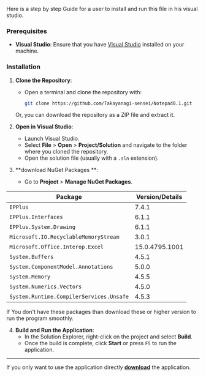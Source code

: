 Here is a step by step Guide for a user to install and run this file in his visual studio.

### Prerequisites

- **Visual Studio**: Ensure that you have [Visual Studio](https://visualstudio.microsoft.com/) installed on your machine.

### Installation

1. **Clone the Repository**:
   - Open a terminal and clone the repository with:
     ```bash
     git clone https://github.com/Takayanagi-sensei/Notepad0.1.git
     ```
    Or, you can download the repository as a ZIP file and extract it.

2. **Open in Visual Studio**:
   - Launch Visual Studio.
   - Select **File** > **Open** > **Project/Solution** and navigate to the folder where you cloned the repository.
   - Open the solution file (usually with a `.sln` extension).

3. **download NuGet Packages **:
   - Go to **Project** > **Manage NuGet Packages**.


| Package                              | Version/Details       |
|--------------------------------------|-----------------------|
| `EPPlus`                             | 7.4.1                 |
| `EPPlus.Interfaces`                  | 6.1.1                 |
| `EPPlus.System.Drawing`              | 6.1.1                 |
| `Microsoft.IO.RecyclableMemoryStream`| 3.0.1                 |
| `Microsoft.Office.Interop.Excel`     | 15.0.4795.1001        |
| `System.Buffers`                     | 4.5.1                 |
| `System.ComponentModel.Annotations`  | 5.0.0                 |
| `System.Memory`                      | 4.5.5                 |
| `System.Numerics.Vectors`            | 4.5.0                 |
| `System.Runtime.CompilerServices.Unsafe` | 4.5.3             | 

If You don't have these packages than download these or higher version to run the program smoothly.

4. **Build and Run the Application**:
   - In the Solution Explorer, right-click on the project and select **Build**.
   - Once the build is complete, click **Start** or press `F5` to run the application.

---------------------------------------------------------------------------------------------------
If you only want to use the application directly [**download**](https://github.com/Takayanagi-sensei/Notepad0.1/releases/download/Application/Notepad0.1.exe) the application.
